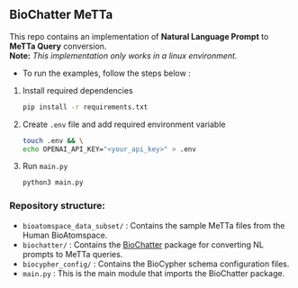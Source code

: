 ## BioChatter MeTTa

This repo contains an implementation of **Natural Language Prompt** to **MeTTa Query** conversion.\
**Note:** *This implementation only works in a linux environment.*
- To run the examples, follow the steps below :

1. Install required dependencies
    ```bash
    pip install -r requirements.txt
    ```
2. Create `.env` file and add required environment variable
    ```bash
    touch .env && \
    echo OPENAI_API_KEY="<your_api_key>" > .env
    ```
3. Run `main.py`
    ```bash
    python3 main.py
    ```

### Repository structure:
- `bioatomspace_data_subset/` : Contains the sample MeTTa files from the Human BioAtomspace.
- `biochatter/` : Contains the [BioChatter](https://github.com/biocypher/biochatter) package for converting NL prompts to MeTTa queries.
- `biocypher_config/` : Contains the BioCypher schema configuration files.
- `main.py` : This is the main module that imports the BioChatter package.